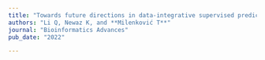 ```yaml
---
title: "Towards future directions in data-integrative supervised prediction of human aging-related genes"
authors: "Li Q, Newaz K, and **Milenković T**"
journal: "Bioinformatics Advances"
pub_date: "2022"

---
```

